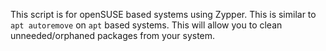 This script is for openSUSE based systems using Zypper. This is similar to `apt autoremove` on `apt` based systems. This will allow you to clean unneeded/orphaned packages from your system.
